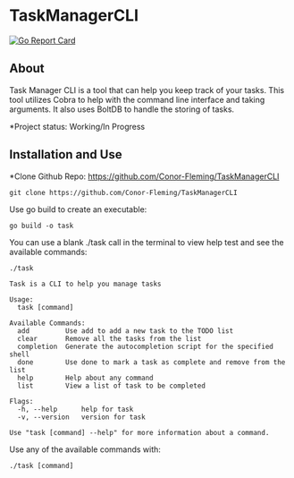 # TaskManagerCLI

[![Go Report Card](https://goreportcard.com/badge/github.com/Conor-Fleming/TaskManagerCLI)](https://goreportcard.com/report/github.com/Conor-Fleming/TaskManagerCLI)

## About
Task Manager CLI is a tool that can help you keep track of your tasks. This tool utilizes Cobra to help with the command line interface and taking arguments. It also uses BoltDB to handle the storing of tasks.

*Project status: Working/In Progress

## Installation and Use
*Clone Github Repo: https://github.com/Conor-Fleming/TaskManagerCLI
```
git clone https://github.com/Conor-Fleming/TaskManagerCLI
```
Use go build to create an executable:
```
go build -o task
```

You can use a blank ./task call in the terminal to view help test and see the available commands:
```
./task
```
```
Task is a CLI to help you manage tasks

Usage:
  task [command]

Available Commands:
  add         Use add to add a new task to the TODO list
  clear       Remove all the tasks from the list
  completion  Generate the autocompletion script for the specified shell
  done        Use done to mark a task as complete and remove from the list
  help        Help about any command
  list        View a list of task to be completed

Flags:
  -h, --help      help for task
  -v, --version   version for task

Use "task [command] --help" for more information about a command.
```
Use any of the available commands with:
```
./task [command]
```
